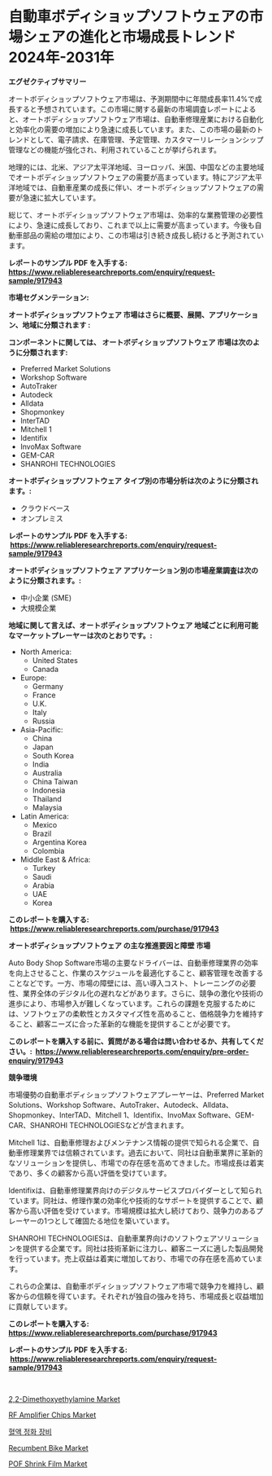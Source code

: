 <p><h1>自動車ボディショップソフトウェアの市場シェアの進化と市場成長トレンド2024年-2031年</h1></p><p><strong>エグゼクティブサマリー</strong></p>
<p><p>オートボディショップソフトウェア市場は、予測期間中に年間成長率11.4%で成長すると予想されています。この市場に関する最新の市場調査レポートによると、オートボディショップソフトウェア市場は、自動車修理産業における自動化と効率化の需要の増加により急速に成長しています。また、この市場の最新のトレンドとして、電子請求、在庫管理、予定管理、カスタマーリレーションシップ管理などの機能が強化され、利用されていることが挙げられます。</p><p>地理的には、北米、アジア太平洋地域、ヨーロッパ、米国、中国などの主要地域でオートボディショップソフトウェアの需要が高まっています。特にアジア太平洋地域では、自動車産業の成長に伴い、オートボディショップソフトウェアの需要が急速に拡大しています。</p><p>総じて、オートボディショップソフトウェア市場は、効率的な業務管理の必要性により、急速に成長しており、これまで以上に需要が高まっています。今後も自動車部品の需給の増加により、この市場は引き続き成長し続けると予測されています。</p></p>
<p><strong>レポートのサンプル PDF を入手する: <a href="https://www.reliableresearchreports.com/enquiry/request-sample/917943">https://www.reliableresearchreports.com/enquiry/request-sample/917943</a></strong></p>
<p><strong>市場セグメンテーション:</strong></p>
<p><strong> オートボディショップソフトウェア 市場はさらに概要、展開、アプリケーション、地域に分類されます :</strong></p>
<p><strong>コンポーネントに関しては、 オートボディショップソフトウェア 市場は次のように分類されます: &nbsp;</strong></p>
<p><ul><li>Preferred Market Solutions</li><li>Workshop Software</li><li>AutoTraker</li><li>Autodeck</li><li>Alldata</li><li>Shopmonkey</li><li>InterTAD</li><li>Mitchell 1</li><li>Identifix</li><li>InvoMax Software</li><li>GEM-CAR</li><li>SHANROHI TECHNOLOGIES</li></ul></p>
<p><strong> オートボディショップソフトウェア タイプ別の市場分析は次のように分類されます。:</strong></p>
<p><ul><li>クラウドベース</li><li>オンプレミス</li></ul></p>
<p><strong>レポートのサンプル PDF を入手する: &nbsp;<a href="https://www.reliableresearchreports.com/enquiry/request-sample/917943">https://www.reliableresearchreports.com/enquiry/request-sample/917943</a></strong></p>
<p><strong> オートボディショップソフトウェア アプリケーション別の市場産業調査は次のように分類されます。:</strong></p>
<p><ul><li>中小企業 (SME)</li><li>大規模企業</li></ul></p>
<p><strong>地域に関して言えば、オートボディショップソフトウェア 地域ごとに利用可能なマーケットプレーヤーは次のとおりです。:</strong></p>
<p><ul>
    <li>
        North America:
        <ul>
            <li>United States</li>
            <li>Canada</li>
        </ul>
    </li>
    <li>
        Europe:
        <ul>
            <li>Germany</li>
            <li>France</li>
            <li>U.K.</li>
            <li>Italy</li>
            <li>Russia</li>
        </ul>
    </li>
    <li>
        Asia-Pacific:
        <ul>
            <li>China</li>
            <li>Japan</li>
            <li>South Korea</li>
            <li>India</li>
            <li>Australia</li>
            <li>China Taiwan</li>
            <li>Indonesia</li>
            <li>Thailand</li>
            <li>Malaysia</li>
        </ul>
    </li>
    <li>
        Latin America:
        <ul>
            <li>Mexico</li>
            <li>Brazil</li>
            <li>Argentina Korea</li>
            <li>Colombia</li>
        </ul>
    </li>
    <li>
        Middle East & Africa:
        <ul>
            <li>Turkey</li>
            <li>Saudi</li>
            <li>Arabia</li>
            <li>UAE</li>
            <li>Korea</li>
        </ul>
    </li>
    </ul></p>
<p><strong>このレポートを購入する: &nbsp;<a href="https://www.reliableresearchreports.com/purchase/917943">https://www.reliableresearchreports.com/purchase/917943</a></strong></p>
<p><strong>オートボディショップソフトウェア の主な推進要因と障壁 市場</strong></p>
<p><p>Auto Body Shop Software市場の主要なドライバーは、自動車修理業界の効率を向上させること、作業のスケジュールを最適化すること、顧客管理を改善することなどです。一方、市場の障壁には、高い導入コスト、トレーニングの必要性、業界全体のデジタル化の遅れなどがあります。さらに、競争の激化や技術の進歩により、市場参入が難しくなっています。これらの課題を克服するためには、ソフトウェアの柔軟性とカスタマイズ性を高めること、価格競争力を維持すること、顧客ニーズに合った革新的な機能を提供することが必要です。</p></p>
<p><strong>このレポートを購入する前に、質問がある場合は問い合わせるか、共有してください。:&nbsp; <a href="https://www.reliableresearchreports.com/enquiry/pre-order-enquiry/917943">https://www.reliableresearchreports.com/enquiry/pre-order-enquiry/917943</a></strong></p>
<p><strong>競争環境</strong></p>
<p><p>市場優勢の自動車ボディショップソフトウェアプレーヤーは、Preferred Market Solutions、Workshop Software、AutoTraker、Autodeck、Alldata、Shopmonkey、InterTAD、Mitchell 1、Identifix、InvoMax Software、GEM-CAR、SHANROHI TECHNOLOGIESなどが含まれます。</p><p>Mitchell 1は、自動車修理およびメンテナンス情報の提供で知られる企業で、自動車修理業界では信頼されています。過去において、同社は自動車業界に革新的なソリューションを提供し、市場での存在感を高めてきました。市場成長は着実であり、多くの顧客から高い評価を受けています。</p><p>Identifixは、自動車修理業界向けのデジタルサービスプロバイダーとして知られています。同社は、修理作業の効率化や技術的なサポートを提供することで、顧客から高い評価を受けています。市場規模は拡大し続けており、競争力のあるプレーヤーの1つとして確固たる地位を築いています。</p><p>SHANROHI TECHNOLOGIESは、自動車業界向けのソフトウェアソリューションを提供する企業です。同社は技術革新に注力し、顧客ニーズに適した製品開発を行っています。売上収益は着実に増加しており、市場での存在感を高めています。</p><p>これらの企業は、自動車ボディショップソフトウェア市場で競争力を維持し、顧客からの信頼を得ています。それぞれが独自の強みを持ち、市場成長と収益増加に貢献しています。</p></p>
<p><strong>このレポートを購入する: &nbsp; <a href="https://www.reliableresearchreports.com/purchase/917943">https://www.reliableresearchreports.com/purchase/917943</a></strong></p>
<p><strong>レポートのサンプル PDF を入手する: &nbsp;<a href="https://www.reliableresearchreports.com/enquiry/request-sample/917943">https://www.reliableresearchreports.com/enquiry/request-sample/917943</a></strong><strong></strong></p>
<p>&nbsp;</p>
<p><p><a href="https://github.com/ChiragRp1/Market-Research-Report-List-3/blob/main/22-dimethoxyethylamine-market.md">2,2-Dimethoxyethylamine Market</a></p><p><a href="https://natural-crush-b99.notion.site/RF-Amplifier-Chips-Market-Offer-Valuable-Insights-into-Market-Size-Market-Share-Market-Trends-and-5c577cdb61bf4594b1d8ba91ec9dacce">RF Amplifier Chips Market</a></p><p><a href="https://medium.com/@louisa_aug08/%ED%94%BC-%ED%98%88-%EC%A0%95%ED%99%94-%EC%9E%A5%EB%B9%84-%EC%8B%9C%EC%9E%A5-%EA%B7%9C%EB%AA%A8-%EB%B0%8F-%EC%8B%9C%EC%9E%A5-%EB%8F%99%ED%96%A5-%EC%99%84%EB%B2%BD%ED%95%9C-%EC%82%B0%EC%97%85-%EA%B0%9C%EC%9A%94-2024%EB%85%84%EB%B6%80%ED%84%B0-2031%EB%85%84%EA%B9%8C%EC%A7%80-5dc23454e894">혈액 정화 장비</a></p><p><a href="https://view.publitas.com/reportprime-1/recumbent-bike-market-size-and-growth-market-segmentation-regional-and-country-breakdowns-and-market-trends-for-period-from-2024-2031/">Recumbent Bike Market</a></p><p><a href="https://view.publitas.com/reportprime-1/pof-shrink-film-market-provides-detailed-segmentation-of-this-market-based-on-type-application-and-region-and-forecast-for-the-period-from-2024-2031/">POF Shrink Film Market</a></p></p>